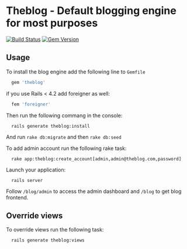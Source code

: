 # Theblog - Default blogging engine for most purposes

[![Build Status](https://travis-ci.org/kont-noor/Theblog.svg?branch=master)](https://travis-ci.org/kont-noor/Theblog)
[![Gem Version](https://badge.fury.io/rb/theblog.svg)](https://badge.fury.io/rb/theblog)

## Usage

To install the blog engine add the following line to `Gemfile`

```ruby
  gem 'theblog'
```

if you use Rails < 4.2 add foreigner as well:

```ruby
  fem 'foreigner'
```

Then run the following commang in the console:

```
  rails generate theblog:install
```

And run `rake db:migrate` and then `rake db:seed`

To add admin account run the following rake task:

```
  rake app:theblog:create_account[admin,admin@theblog.com,password]
```

Launch your application:

```
  rails server
```

Follow `/blog/admin` to access the admin dashboard and `/blog` to get blog frontend.

## Override views

To override views run the following task:

```
  rails generate theblog:views
```
